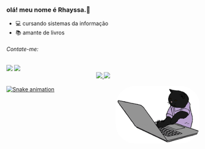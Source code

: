 ### olá! meu nome é Rhayssa.🖤

- 💻 cursando sistemas da informação
- 📚 amante de livros

</div>
    <h6> Contate-me: </h6>
  <div>    
  <a href = "mailto: rhayssaluana3@gmail.com"><img src="https://img.shields.io/badge/-Gmail-%23333?style=for-the-badge&logo=gmail&logoColor=white" target="_blank"></a>
    <a href="https://instagram.com/rhayssa.luana" target="_blank"><img src="https://img.shields.io/badge/-Instagram-%23E4405F?style=for-the-badge&logo=instagram&logoColor=white" target="_blank"></a>
<div align="center">
  <a href="https://github.com/rhayssa25">
  <img height="180em" src="https://github-readme-stats.vercel.app/api?username=rhayssa25&show_icons=true&theme=nightowl&include_all_commits=true&count_private=true"/>
  <img height="120em" src="https://github-readme-stats.vercel.app/api/top-langs/?username=rhayssa25&layout=compact&langs_count=7&theme=nightowl"/>
</div>
  <div style="display: inline_block"><br>
     <img align="right" alt="coding-cat" src="https://raw.githubusercontent.com/HolyZheng/holyZheng-blog/master/images/coding.gif" height="150" style="border-radius:50px;"
    
  ![Snake animation](https://github.com/rhayssa25/rhayssa25/blob/output/github-contribution-grid-snake.svg)
    
</div>
